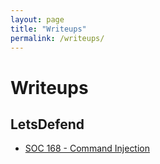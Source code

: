 ```yaml
---
layout: page
title: "Writeups"
permalink: /writeups/
---
```


# Writeups
## LetsDefend
- [SOC 168 - Command Injection](https://gbermudez2.github.io/writeups/soc168/)
